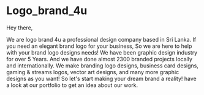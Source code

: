 # Logo_brand_4u
Hey there, 
 
We are logo brand 4u a professional design company based in Sri Lanka. 
If you need an elegant brand logo for your business, So we are here to help with your brand logo designs needs! 
We have been graphic design industry for over 5 Years. And we have done almost 2300 branded projects locally and internationally. 
We make branding logo designs, business card designs, gaming &amp; streams logos, vector art designs, and many more graphic designs as you want! 
So let's start making your dream brand a reality! have a look at our portfolio to get an idea about our work.
